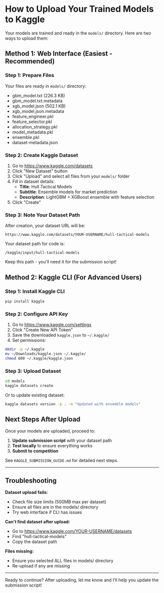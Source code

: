 # How to Upload Your Trained Models to Kaggle

Your models are trained and ready in the `models/` directory. Here are two ways to upload them:

## Method 1: Web Interface (Easiest - Recommended)

### Step 1: Prepare Files
Your files are ready in `models/` directory:
- gbm_model.txt (226.3 KB)
- gbm_model.txt.metadata
- xgb_model.json (502.1 KB)
- xgb_model.json.metadata
- feature_engineer.pkl
- feature_selector.pkl
- allocation_strategy.pkl
- model_metadata.pkl
- ensemble.pkl
- dataset-metadata.json

### Step 2: Create Kaggle Dataset
1. Go to https://www.kaggle.com/datasets
2. Click "New Dataset" button
3. Click "Upload" and select all files from your `models/` folder
4. Fill in dataset details:
   - **Title**: Hull Tactical Models
   - **Subtitle**: Ensemble models for market prediction
   - **Description**: LightGBM + XGBoost ensemble with feature selection
5. Click "Create"

### Step 3: Note Your Dataset Path
After creation, your dataset URL will be:
```
https://www.kaggle.com/datasets/YOUR-USERNAME/hull-tactical-models
```

Your dataset path for code is:
```
/kaggle/input/hull-tactical-models
```

Keep this path - you'll need it for the submission script!

## Method 2: Kaggle CLI (For Advanced Users)

### Step 1: Install Kaggle CLI
```bash
pip install kaggle
```

### Step 2: Configure API Key
1. Go to https://www.kaggle.com/settings
2. Click "Create New API Token"
3. Save the downloaded `kaggle.json` to `~/.kaggle/`
4. Set permissions:
```bash
mkdir -p ~/.kaggle
mv ~/Downloads/kaggle.json ~/.kaggle/
chmod 600 ~/.kaggle/kaggle.json
```

### Step 3: Upload Dataset
```bash
cd models
kaggle datasets create
```

Or to update existing dataset:
```bash
kaggle datasets version -p . -m "Updated with ensemble models"
```

## Next Steps After Upload

Once your models are uploaded, proceed to:

1. **Update submission script** with your dataset path
2. **Test locally** to ensure everything works
3. **Submit to competition**

See `KAGGLE_SUBMISSION_GUIDE.md` for detailed next steps.

---

## Troubleshooting

**Dataset upload fails:**
- Check file size limits (500MB max per dataset)
- Ensure all files are in the models/ directory
- Try web interface if CLI has issues

**Can't find dataset after upload:**
- Go to https://www.kaggle.com/YOUR-USERNAME/datasets
- Find "hull-tactical-models"
- Copy the dataset path

**Files missing:**
- Ensure you selected ALL files in models/ directory
- Re-upload if any are missing

---

Ready to continue? After uploading, let me know and I'll help you update the submission script!

